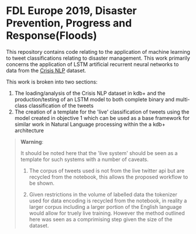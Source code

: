 # FDL Europe 2019, Disaster Prevention, Progress and Response(Floods)

This repository contains code relating to the application of machine learning to tweet classifications relating to disaster management. This work primarily concerns the application of LSTM artificial recurrent neural networks to data from the [Crisis NLP](https://crisisnlp.qcri.org/) dataset.


This work is broken into two sections:

1. The loading/analysis of the Crisis NLP dataset in kdb+ and the production/testing of an LSTM model to both complete binary and multi-class classification of the tweets
2. The creation of a template for the 'live' classification of tweets using the model created in objective 1 which can be used as a base framework for similar work in Natural Language processing within the a kdb+ architecture

> **Warning**: 
>
> It should be noted here that the 'live system' should be seen as a template for such systems with a number of caveats.
>
> 1.  The corpus of tweets used is not from the live twitter api but are recycled from the notebook, this allows the proposed workflow to be shown.
>
> 2.  Given restrictions in the volume of labelled data the tokenizer used for data encoding is recycled from the notebook, in reality a larger corpus including a larger portion of the English language would allow for truely live training. However the method outlined here was seen as a comprimising step given the size of the dataset.
